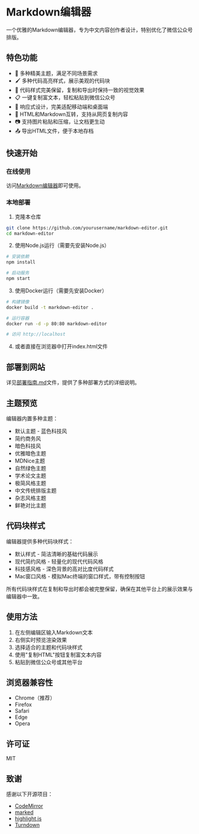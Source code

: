 # Markdown编辑器

一个优雅的Markdown编辑器，专为中文内容创作者设计，特别优化了微信公众号排版。

## 特色功能

- 🎨 多种精美主题，满足不同场景需求
- 🖌️ 多种代码高亮样式，展示美观的代码块
- 💼 代码样式完美保留，复制和导出时保持一致的视觉效果
- 📋 一键复制富文本，轻松粘贴到微信公众号
- 📱 响应式设计，完美适配移动端和桌面端
- 🔄 HTML和Markdown互转，支持从网页复制内容
- 📷 支持图片粘贴和压缩，让文档更生动
- 📤 导出HTML文件，便于本地存档

## 快速开始

### 在线使用

访问[Markdown编辑器](https://hejiang288.github.io/markdown-editor)即可使用。

### 本地部署

1. 克隆本仓库
```bash
git clone https://github.com/yourusername/markdown-editor.git
cd markdown-editor
```

2. 使用Node.js运行（需要先安装Node.js）
```bash
# 安装依赖
npm install

# 启动服务
npm start
```

3. 使用Docker运行（需要先安装Docker）
```bash
# 构建镜像
docker build -t markdown-editor .

# 运行容器
docker run -d -p 80:80 markdown-editor

# 访问 http://localhost
```

4. 或者直接在浏览器中打开index.html文件

## 部署到网站

详见[部署指南.md](部署指南.md)文件，提供了多种部署方式的详细说明。

## 主题预览

编辑器内置多种主题：
- 默认主题 - 蓝色科技风
- 简约商务风
- 暗色科技风
- 优雅暗色主题
- MDNice主题
- 自然绿色主题
- 学术论文主题
- 极简风格主题
- 中文传统排版主题
- 杂志风格主题
- 鲜艳对比主题

## 代码块样式

编辑器提供多种代码块样式：
- 默认样式 - 简洁清晰的基础代码展示
- 现代简约风格 - 轻量化的现代代码风格
- 科技感风格 - 深色背景的高对比度代码样式
- Mac窗口风格 - 模拟Mac终端的窗口样式，带有控制按钮

所有代码块样式在复制和导出时都会被完整保留，确保在其他平台上的展示效果与编辑器中一致。

## 使用方法

1. 在左侧编辑区输入Markdown文本
2. 右侧实时预览渲染效果
3. 选择适合的主题和代码块样式
4. 使用"复制HTML"按钮复制富文本内容
5. 粘贴到微信公众号或其他平台

## 浏览器兼容性

- Chrome（推荐）
- Firefox
- Safari
- Edge
- Opera

## 许可证

MIT

## 致谢

感谢以下开源项目：
- [CodeMirror](https://codemirror.net/)
- [marked](https://marked.js.org/)
- [highlight.js](https://highlightjs.org/)
- [Turndown](https://github.com/mixmark-io/turndown) 
